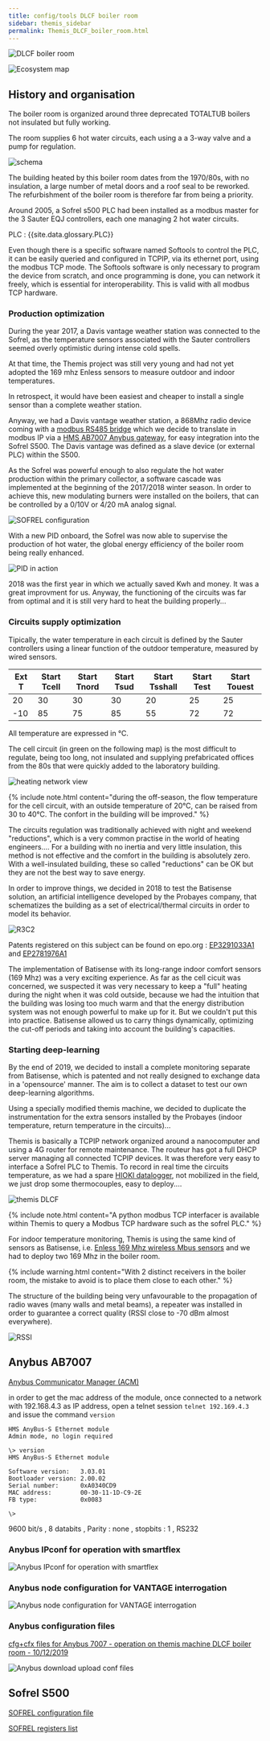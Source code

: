 ```yaml
---
title: config/tools DLCF boiler room
sidebar: themis_sidebar
permalink: Themis_DLCF_boiler_room.html
---
```


![DLCF boiler room](DLCF_boiler_room.jpg)

![Ecosystem map](ecosysteme_DLCF_boiler_room.jpg)

## History and organisation

The boiler room is organized around three deprecated TOTALTUB boilers not insulated but fully working.

The room supplies 6 hot water circuits, each using a a 3-way valve and a pump for regulation.

![schema](sch_BR_DLCF.svg)

The building heated by this boiler room dates from the 1970/80s, with no insulation, a large number of metal doors and a roof seal to be reworked. The refurbishment of the boiler room is therefore far from being a priority.

Around 2005, a Sofrel s500 PLC had been installed as a modbus master for the 3 Sauter EQJ controllers, each one managing 2 hot water circuits.

PLC : {{site.data.glossary.PLC}}

Even though there is a specific software named Softools to control the PLC, it can be easily queried and configured in TCPIP, via its ethernet port, using the modbus TCP mode. 
The Softools software is only necessary to program the device from scratch, and once programming is done, you can network it freely, which is essential for interoperability. 
This is valid with all modbus TCP hardware.

### Production optimization

During the year 2017, a Davis vantage weather station was connected to the Sofrel, as the temperature sensors associated with the Sauter controllers seemed overly optimistic during intense cold spells.

At that time, the Themis project was still very young and had not yet adopted the 169 mhz Enless sensors to measure outdoor and indoor temperatures.

In retrospect, it would have been easiest and cheaper to install a single sensor than a complete weather station.

Anyway, we had a Davis vantage weather station, a 868Mhz radio device coming with a [modbus RS485 bridge](manuel_6537_F_ver10ct.pdf) which we decide to translate 
in modbus IP via a [HMS AB7007 Anybus gateway](https://www.anybus.com/fr/support/file-doc-downloads/communicator-specific/?ordercode=AB7007), for easy integration into the Sofrel S500. The Davis vantage was defined as a slave device (or external PLC) within the S500.

As the Sofrel was powerful enough to also regulate the hot water production within the primary collector, a software cascade was implemented at the beginning of the 2017/2018 winter season.
In order to achieve this, new modulating burners were installed on the boilers, that can be controlled by a 0/10V or 4/20 mA analog signal.

![SOFREL configuration](SOFREL_confc.svg)

With a new PID onboard, the Sofrel was now able to supervise the production of hot water, the global energy efficiency of the boiler room being really enhanced.

![PID in action](PID_heat_production.png)

2018 was the first year in which we actually saved Kwh and money. It was a great improvment for us.
Anyway, the functioning of the circuits was far from optimal and it is still very hard to heat the building properly...


### Circuits supply optimization

Tipically, the water temperature in each circuit is defined by the Sauter controllers using a linear function of the outdoor temperature, measured by wired sensors.

Ext T	|Start Tcell|	Start Tnord	|Start Tsud|	Start Tsshall|Start Test|Start Touest
--|--|--|--|--|--|--
20|30|30|30|20|25|25
-10|85|75|85|55|72|72

All temperature are expressed in °C.

The cell circuit (in green on the following map) is the most difficult to regulate, being too long, not insulated and supplying prefabricated offices from the 80s that were quickly added to the laboratory building.

![heating network view](heating_network_DLCFd.png)

{% include note.html content="during the off-season, the flow temperature for the cell circuit, with an outside temperature of 20°C, can be raised from 30 to 40°C. The confort in the building will be improved." %}

The circuits regulation was traditionally achieved with night and weekend "reductions", which is a very common practise in the world of heating engineers.... For a building with no inertia and very little insulation, this method is not effective and the comfort in the building is absolutely zero. With a well-insulated building, these so called "reductions" can be OK but they are not the best way to save energy.

In order to improve things, we decided in 2018 to test the Batisense solution, an artificial intelligence developed by the Probayes company, that schematizes the building as a set of electrical/thermal circuits in order to model its behavior. 

![R3C2](R3C2_modelb.svg)

Patents registered on this subject can be found on epo.org :
[EP3291033A1](https://worldwide.espacenet.com/patent/search/family/057209577/publication/EP3291033A1)
 and 
[EP2781976A1](https://worldwide.espacenet.com/patent/search/family/048656084/publication/EP2781976A1)

The implementation of Batisense with its long-range indoor comfort sensors (169 Mhz) was a very exciting experience. As far as the cell cicuit was concerned, we suspected it was very necessary to keep a "full" heating during the night when it was cold outside, because we had the intuition that the building was losing too much warm and that the energy distribution system was not enough powerful to make up for it. But we couldn't put this into practice. Batisense allowed us to carry things dynamically, optimizing the cut-off periods and taking into account the building's capacities.

### Starting deep-learning

By the end of 2019, we decided to install a complete monitoring separate from Batisense, which is patented and not really designed to exchange data in a 'opensource' manner. The aim is to collect a dataset to test our own deep-learning algorithms.

Using a specially modified themis machine, we decided to duplicate the instrumentation for the extra sensors installed by the Probayes (indoor temperature, return temperature in the circuits)...

Themis is basically a TCPIP network organized around a nanocomputer and using a 4G router for remote maintenance. The routeur has got a full DHCP server managing all connected TCPIP devices. It was therefore very easy to interface a Sofrel PLC to Themis. To record in real time the circuits temperature, as we had a spare [HIOKI datalogger](Themis_fluid_T_mes.html), not mobilized in the field, we just drop some thermocouples, easy to deploy....

![themis DLCF](Themis_DLCF_small.png)

{% include note.html content="A python modbus TCP interfacer is available within Themis to query a Modbus TCP hardware such as the sofrel PLC." %}

For indoor temperature monitoring, Themis is using the same kind of sensors as Batisense, i.e. [Enless 169 Mhz wireless Mbus sensors](TRH_recording.html) and we had to deploy two 169 Mhz in the boiler room.

{% include warning.html content="With 2 distinct receivers in the boiler room, the mistake to avoid is to place them close to each other." %}

The structure of the building being very unfavourable to the propagation of radio waves (many walls and metal beams), a repeater was installed in order to guarantee a correct quality (RSSI close to -70 dBm almost everywhere).

![RSSI](RSSI_Cerema.png)


## Anybus AB7007

[Anybus Communicator Manager (ACM)](hms-scm-1204-169.zip)

in order to get the mac address of the module, once connected to a network with 192.168.4.3 as IP address, open a telnet session `telnet 192.169.4.3` and issue the command `version`

```
HMS AnyBus-S Ethernet module
Admin mode, no login required

\> version
HMS AnyBus-S Ethernet module

Software version:   3.03.01
Bootloader version: 2.00.02
Serial number:      0xA0340CD9
MAC address:        00-30-11-1D-C9-2E
FB type:            0x0083

\>

```

9600 bit/s
, 8 databits
, Parity : none
, stopbits : 1
, RS232

### Anybus IPconf for operation with smartflex

![Anybus IPconf for operation with smartflex](Anybus_IPconfig_on_smartflex.png)

### Anybus node configuration for VANTAGE interrogation

![Anybus node configuration for VANTAGE interrogation](Anybus_subnetwork_details_configuration.png)

### Anybus configuration files

[cfg+cfx files for Anybus 7007 - operation on themis machine DLCF boiler room - 10/12/2019](VANTAGE_HMS_10_12_2019.zip)

![Anybus download upload conf files](Anybus_download_upload.png)

## Sofrel S500

[SOFREL configuration file](S500_10_12_2019.ica)

[SOFREL registers list](registres_modbus_afterEICwork.ods)


